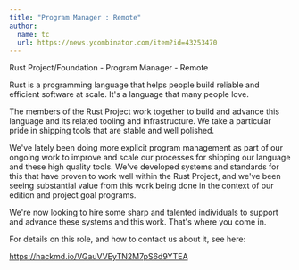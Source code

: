```yaml
---
title: "Program Manager : Remote"
author:
  name: tc
  url: https://news.ycombinator.com/item?id=43253470
---
```

Rust Project&#x2F;Foundation - Program Manager - Remote

Rust is a programming language that helps people build reliable and efficient software at scale.  It&#x27;s a language that many people love.

The members of the Rust Project work together to build and advance this language and its related tooling and infrastructure.  We take a particular pride in shipping tools that are stable and well polished.

We&#x27;ve lately been doing more explicit program management as part of our ongoing work to improve and scale our processes for shipping our language and these high quality tools.  We&#x27;ve developed systems and standards for this that have proven to work well within the Rust Project, and we&#x27;ve been seeing substantial value from this work being done in the context of our edition and project goal programs.

We&#x27;re now looking to hire some sharp and talented individuals to support and advance these systems and this work.  That&#x27;s where you come in.

For details on this role, and how to contact us about it, see here:

<a href="https:&#x2F;&#x2F;hackmd.io&#x2F;VGauVVEyTN2M7pS6d9YTEA" rel="nofollow">https:&#x2F;&#x2F;hackmd.io&#x2F;VGauVVEyTN2M7pS6d9YTEA</a>
<JobApplication />
